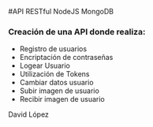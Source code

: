 #API RESTful NodeJS MongoDB

### Creación de una API donde realiza:
* Registro de usuarios
* Encriptación de contraseñas
* Logear Usuario
* Utilización de Tokens
* Cambiar datos usuario
* Subir imagen de usuario
* Recibir imagen de usuario

David López
